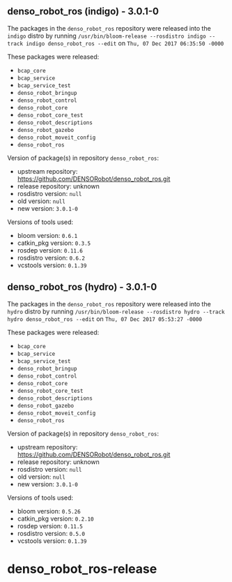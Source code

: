 ## denso_robot_ros (indigo) - 3.0.1-0

The packages in the `denso_robot_ros` repository were released into the `indigo` distro by running `/usr/bin/bloom-release --rosdistro indigo --track indigo denso_robot_ros --edit` on `Thu, 07 Dec 2017 06:35:50 -0000`

These packages were released:
- `bcap_core`
- `bcap_service`
- `bcap_service_test`
- `denso_robot_bringup`
- `denso_robot_control`
- `denso_robot_core`
- `denso_robot_core_test`
- `denso_robot_descriptions`
- `denso_robot_gazebo`
- `denso_robot_moveit_config`
- `denso_robot_ros`

Version of package(s) in repository `denso_robot_ros`:

- upstream repository: https://github.com/DENSORobot/denso_robot_ros.git
- release repository: unknown
- rosdistro version: `null`
- old version: `null`
- new version: `3.0.1-0`

Versions of tools used:

- bloom version: `0.6.1`
- catkin_pkg version: `0.3.5`
- rosdep version: `0.11.6`
- rosdistro version: `0.6.2`
- vcstools version: `0.1.39`


## denso_robot_ros (hydro) - 3.0.1-0

The packages in the `denso_robot_ros` repository were released into the `hydro` distro by running `/usr/bin/bloom-release --rosdistro hydro --track hydro denso_robot_ros --edit` on `Thu, 07 Dec 2017 05:53:27 -0000`

These packages were released:
- `bcap_core`
- `bcap_service`
- `bcap_service_test`
- `denso_robot_bringup`
- `denso_robot_control`
- `denso_robot_core`
- `denso_robot_core_test`
- `denso_robot_descriptions`
- `denso_robot_gazebo`
- `denso_robot_moveit_config`
- `denso_robot_ros`

Version of package(s) in repository `denso_robot_ros`:

- upstream repository: https://github.com/DENSORobot/denso_robot_ros.git
- release repository: unknown
- rosdistro version: `null`
- old version: `null`
- new version: `3.0.1-0`

Versions of tools used:

- bloom version: `0.5.26`
- catkin_pkg version: `0.2.10`
- rosdep version: `0.11.5`
- rosdistro version: `0.5.0`
- vcstools version: `0.1.39`


# denso_robot_ros-release